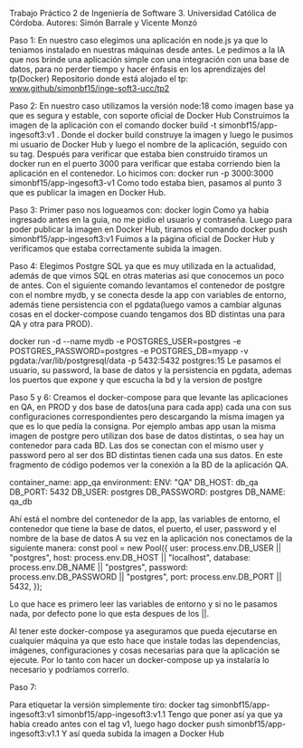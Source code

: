 Trabajo Práctico 2 de Ingeniería de Software 3.
Universidad Católica de Córdoba.
Autores: Simón Barrale y Vicente Monzó

Paso 1:
En nuestro caso elegimos una aplicación en node.js ya que lo teniamos instalado en nuestras máquinas desde antes. Le pedimos a la IA que nos brinde una aplicación simple con una integración con una base de datos, para no perder tiempo y hacer énfasis en los aprendizajes del tp(Docker)
Repositorio donde está alojado el tp:
www.github/simonbf15/inge-soft3-ucc/tp2

Paso 2:
En nuestro caso utilizamos la versión node:18 como imagen base ya que es segura y estable, con soporte oficial de Docker Hub
Construimos la imagen de la aplicación con el comando
docker build -t simonbf15/app-ingesoft3:v1 .
Donde el docker build construye la imagen y luego le pusimos mi usuario de Docker Hub y luego el nombre de la aplicación, seguido con su tag.
Después para verificar que estaba bien construido tiramos un docker run en el puerto 3000 para verificar que estaba corriendo bien la aplicación en el contenedor. Lo hicimos con:
docker run -p 3000:3000 simonbf15/app-ingesoft3-v1
Como todo estaba bien, pasamos al punto 3 que es publicar la imagen en Docker Hub.

Paso 3:
Primer paso nos logueamos con:
docker login
Como ya habia ingresado antes en la guia, no me pidio el usuario y contraseña.
Luego para poder publicar la imagen en Docker Hub, tiramos el comando
docker push simonbf15/app-ingesoft3:v1
Fuimos a la página oficial de Docker Hub y verificamos que estaba correctamente subida la imagen.

Paso 4:
Elegimos Postgre SQL ya que es muy utilizada en la actualidad, además de que vimos SQL en otras materias asi que conocemos un poco de antes. Con el siguiente comando levantamos el contenedor de postgre con el nombre mydb, y se conecta desde la app con variables de entorno, además tiene persistencia con el pgdata(luego vamos a cambiar algunas cosas en el docker-compose cuando tengamos dos BD distintas una para QA y otra para PROD).

docker run -d --name mydb -e POSTGRES_USER=postgres -e POSTGRES_PASSWORD=postgres -e POSTGRES_DB=myapp -v pgdata:/var/lib/postgresql/data -p 5432:5432 postgres:15
Le pasamos el usuario, su password, la base de datos y la persistencia en pgdata, ademas los puertos que expone y que escucha la bd y la version de postgre

Paso 5 y 6:
Creamos el docker-compose para que levante las aplicaciones en QA, en PROD y dos base de datos(una para cada app) cada una con sus configuraciones correspondientes pero descargando la misma imagen ya que es lo que pedía la consigna.
Por ejemplo ambas app usan la misma imagen de postgre pero utilizan dos base de datos distintas, o sea hay un contenedor para cada BD. Las dos se conectan con el mismo user y password pero al ser dos BD distintas tienen cada una sus datos. En este fragmento de código podemos ver la conexión a la BD de la aplicación QA.

container_name: app_qa
    environment:
      ENV: "QA"
      DB_HOST: db_qa
      DB_PORT: 5432
      DB_USER: postgres
      DB_PASSWORD: postgres
      DB_NAME: qa_db

Ahí está el nombre del contenedor de la app, las variables de entorno, el contenedor que tiene la base de datos, el puerto, el user, password y el nombre de la base de datos
A su vez en la aplicación nos conectamos de la siguiente manera:
const pool = new Pool({
  user: process.env.DB_USER || "postgres",
  host: process.env.DB_HOST || "localhost",
  database: process.env.DB_NAME || "postgres",
  password: process.env.DB_PASSWORD || "postgres",
  port: process.env.DB_PORT || 5432,
});

Lo que hace es primero leer las variables de entorno y si no le pasamos nada, por defecto pone lo que esta despues de los ||. 

Al tener este docker-compose ya aseguramos que pueda ejecutarse en cualquier máquina ya que esto hace que instale todas las dependencias, imágenes, configuraciones y cosas necesarias para que la aplicación se ejecute. Por lo tanto con hacer un docker-compose up ya instalaría lo necesario y podríamos correrlo.

Paso 7:

Para etiquetar la versión simplemente tiro:
docker tag simonbf15/app-ingesoft3:v1 simonbf15/app-ingesoft3:v1.1
Tengo que poner así ya que ya habia creado antes con el tag v1, luego hago 
docker push simonbf15/app-ingesoft3:v1.1 
Y así queda subida la imagen a Docker Hub


